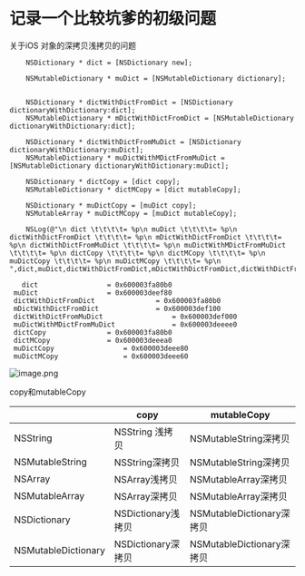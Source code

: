 # 记录一个比较坑爹的初级问题
关于iOS 对象的深拷贝浅拷贝的问题
```
    NSDictionary * dict = [NSDictionary new];
    
    NSMutableDictionary * muDict = [NSMutableDictionary dictionary];
    
    
    NSDictionary * dictWithDictFromDict = [NSDictionary dictionaryWithDictionary:dict];
    NSMutableDictionary * mDictWithDictFromDict = [NSMutableDictionary dictionaryWithDictionary:dict];
    
    NSDictionary * dictWithDictFromMuDict = [NSDictionary dictionaryWithDictionary:muDict];
    NSMutableDictionary * muDictWithMDictFromMuDict = [NSMutableDictionary dictionaryWithDictionary:muDict];
    
    NSDictionary * dictCopy = [dict copy];
    NSMutableDictionary * dictMCopy = [dict mutableCopy];
    
    NSDictionary * muDictCopy = [muDict copy];
    NSMutableArray * muDictMCopy = [muDict mutableCopy];
    
    NSLog(@"\n dict \t\t\t\t= %p\n muDict \t\t\t\t= %p\n dictWithDictFromDict \t\t\t\t= %p\n mDictWithDictFromDict \t\t\t\t= %p\n dictWithDictFromMuDict \t\t\t\t= %p\n muDictWithMDictFromMuDict \t\t\t\t= %p\n dictCopy \t\t\t\t= %p\n dictMCopy \t\t\t\t= %p\n muDictCopy \t\t\t\t= %p\n muDictMCopy \t\t\t\t= %p\n ",dict,muDict,dictWithDictFromDict,mDictWithDictFromDict,dictWithDictFromMuDict,muDictWithMDictFromMuDict,dictCopy,dictMCopy,muDictCopy,muDictMCopy);
    
   dict 				= 0x600003fa80b0
 muDict 				= 0x600003deef80
 dictWithDictFromDict 				= 0x600003fa80b0
 mDictWithDictFromDict 				= 0x600003def100
 dictWithDictFromMuDict 				= 0x600003def000
 muDictWithMDictFromMuDict 				= 0x600003deeee0
 dictCopy 				= 0x600003fa80b0
 dictMCopy 				= 0x600003deeea0
 muDictCopy 				= 0x600003deee80
 muDictMCopy 				= 0x600003deee60
```

![image.png](https://upload-images.jianshu.io/upload_images/15063932-ae8a7bcb3eede16e.png?imageMogr2/auto-orient/strip%7CimageView2/2/w/1240)

copy和mutableCopy



|   | copy | mutableCopy |
| --- | --- | --- |
| NSString |  NSString 浅拷贝|NSMutableString深拷贝 |
| NSMutableString |  NSString深拷贝 |  NSMutableString深拷贝 |
| NSArray |  NSArray浅拷贝 |  NSMutableArray深拷贝 |
| NSMutableArray |  NSArray深拷贝 |  NSMutableArray深拷贝 |
| NSDictionary |  NSDictionary浅拷贝 |  NSMutableDictionary深拷贝 |
| NSMutableDictionary |  NSDictionary深拷贝 |  NSMutableDictionary深拷贝 |
